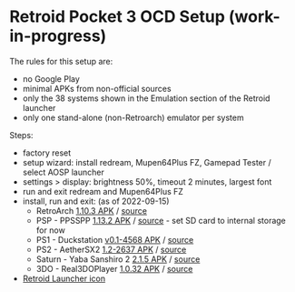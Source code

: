 # Retroid Pocket 3 OCD Setup (work-in-progress)

The rules for this setup are:
* no Google Play
* minimal APKs from non-official sources
* only the 38 systems shown in the Emulation section of the Retroid launcher
* only one stand-alone (non-Retroarch) emulator per system

Steps:
* factory reset
* setup wizard: install redream, Mupen64Plus FZ, Gamepad Tester / select AOSP launcher
* settings > display: brightness 50%, timeout 2 minutes, largest font
* run and exit redream and Mupen64Plus FZ
* install, run and exit: (as of 2022-09-15)
  * RetroArch [1.10.3 APK](https://buildbot.libretro.com/stable/1.10.3/android/RetroArch_aarch64.apk) / [source](https://www.retroarch.com/?page=platforms)
  * PSP - PPSSPP [1.13.2 APK](https://ppsspp.org/files/1_13_2/ppsspp.apk) / [source](https://ppsspp.org/downloads.html) - set SD card to internal storage for now
  * PS1 - Duckstation [v0.1-4568 APK](https://www.duckstation.org/android/duckstation-android.apk) / [source](https://www.duckstation.org/android/)
  * PS2 - AetherSX2 [1.2-2637 APK](https://www.aethersx2.com/archive/monthly/12899-v1.2-2637.apk) / [source](https://www.aethersx2.com/archive/)
  * Saturn - Yaba Sanshiro 2 [2.1.5 APK](https://uoyabause.org//apks/YabaSanshiro-V58-2.1.5-180821-release.apk) / [source](https://uoyabause.org/static_pages/download)
  * 3DO - Real3DOPlayer [1.0.32 APK](https://archive.org/download/ru.vastness.altmer.real3doplayer-1.0.32/ru.vastness.altmer.real3doplayer-1.0.32-full.apk) / [source](https://archive.org/details/ru.vastness.altmer.real3doplayer-1.0.32)
* [Retroid Launcher icon](https://raw.githubusercontent.com/r0b0-tr0n/rp3ocd/main/grunt.webp)

